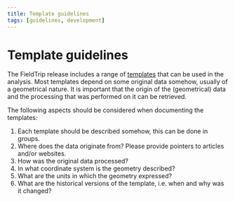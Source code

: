 ```yaml
---
title: Template guidelines
tags: [guidelines, development]
---
```


# Template guidelines

The FieldTrip release includes a range of [templates](/template) that can be used in the analysis. Most templates depend on some original data somehow, usually of a geometrical nature. It is important that the origin of the (geometrical) data and the processing that was performed on it can be retrieved.

The following aspects should be considered when documenting the templates:

1. Each template should be described somehow, this can be done in groups.
2. Where does the data originate from? Please provide pointers to articles and/or websites.
3. How was the original data processed?
4. In what coordinate system is the geometry described?
5. What are the units in which the geometry expressed?
6. What are the historical versions of the template, i.e. when and why was it changed?
